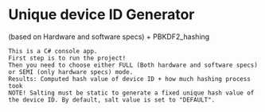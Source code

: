 # Unique device ID Generator  
(based on Hardware and software specs) + PBKDF2_hashing
    
    This is a C# console app.
    First step is to run the project!
    Then you need to choose either FULL (Both hardware and software specs) or SEMI (only hardware specs) mode.
    Results: Computed hash value of device ID + how much hashing process took
    NOTE! Salting must be static to generate a fixed unique hash value of the device ID. By default, salt value is set to "DEFAULT".


